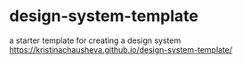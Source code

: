 # design-system-template
a starter template for creating a design system
https://kristinachausheva.github.io/design-system-template/
